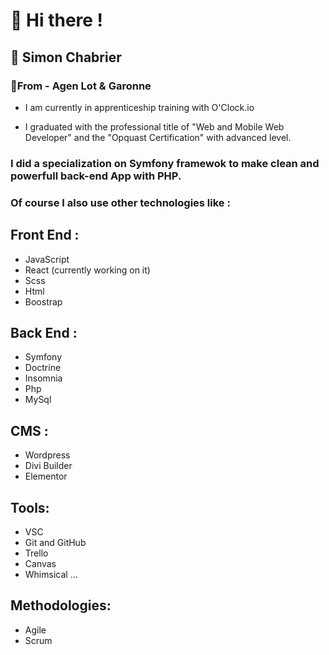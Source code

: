 #  👋 Hi there !
## 🧐 Simon Chabrier
### 📍From - Agen Lot & Garonne

- I am currently in apprenticeship training with O'Clock.io

- I graduated with the professional title of "Web and Mobile Web Developer" and the "Opquast Certification" with advanced level.

### I did a specialization on Symfony framewok to make clean and powerfull back-end App with PHP.

### Of course I also use other technologies like :

## Front End :
- JavaScript
- React (currently working on it)
- Scss
- Html
- Boostrap

## Back End :
- Symfony
- Doctrine
- Insomnia
- Php
- MySql

## CMS :
- Wordpress
- Divi Builder
- Elementor

## Tools:
- VSC
- Git and GitHub
- Trello
- Canvas
- Whimsical ...

## Methodologies:
- Agile
- Scrum

